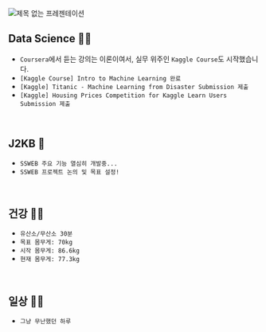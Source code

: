![제목 없는 프레젠테이션](https://user-images.githubusercontent.com/61633137/103456202-386ade80-4d37-11eb-9810-98f984d0aa9a.jpg)

## Data Science :man_technologist:

- `Coursera`에서 듣는 강의는 이론이여서, 실무 위주인 `Kaggle Course`도 시작했습니다.
- `[Kaggle Course] Intro to Machine Learning 완료`
- `[Kaggle] Titanic - Machine Learning from Disaster Submission 제출` 
- `[Kaggle] Housing Prices Competition for Kaggle Learn Users Submission 제출` 

<br>

## J2KB :blue_book:

- `SSWEB 주요 기능 열심히 개발중...`
- `SSWEB 프로젝트 논의 및 목표 설정!`

<br>

## 건강 :running_man:

- `유산소/무산소 30분`
- `목표 몸무게: 70kg`
- `시작 몸무게: 86.6kg`
- `현재 몸무게: 77.3kg`

<br>

## 일상 :man_technologist:

- `그냥 무난했던 하루`

<br>